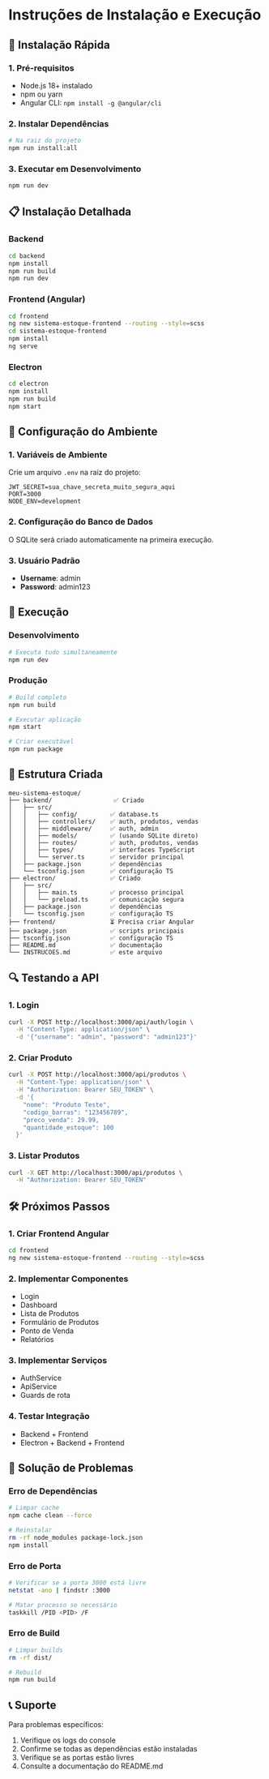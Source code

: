 # Instruções de Instalação e Execução

## 🚀 Instalação Rápida

### 1. Pré-requisitos

- Node.js 18+ instalado
- npm ou yarn
- Angular CLI: `npm install -g @angular/cli`

### 2. Instalar Dependências

```bash
# Na raiz do projeto
npm run install:all
```

### 3. Executar em Desenvolvimento

```bash
npm run dev
```

## 📋 Instalação Detalhada

### Backend

```bash
cd backend
npm install
npm run build
npm run dev
```

### Frontend (Angular)

```bash
cd frontend
ng new sistema-estoque-frontend --routing --style=scss
cd sistema-estoque-frontend
npm install
ng serve
```

### Electron

```bash
cd electron
npm install
npm run build
npm start
```

## 🔧 Configuração do Ambiente

### 1. Variáveis de Ambiente

Crie um arquivo `.env` na raiz do projeto:

```env
JWT_SECRET=sua_chave_secreta_muito_segura_aqui
PORT=3000
NODE_ENV=development
```

### 2. Configuração do Banco de Dados

O SQLite será criado automaticamente na primeira execução.

### 3. Usuário Padrão

- **Username**: admin
- **Password**: admin123

## 🚀 Execução

### Desenvolvimento

```bash
# Executa tudo simultaneamente
npm run dev
```

### Produção

```bash
# Build completo
npm run build

# Executar aplicação
npm start

# Criar executável
npm run package
```

## 📁 Estrutura Criada

```mermaid
meu-sistema-estoque/
├── backend/                 ✅ Criado
│   ├── src/
│   │   ├── config/         ✅ database.ts
│   │   ├── controllers/    ✅ auth, produtos, vendas
│   │   ├── middleware/     ✅ auth, admin
│   │   ├── models/         ✅ (usando SQLite direto)
│   │   ├── routes/         ✅ auth, produtos, vendas
│   │   ├── types/          ✅ interfaces TypeScript
│   │   └── server.ts       ✅ servidor principal
│   ├── package.json        ✅ dependências
│   └── tsconfig.json       ✅ configuração TS
├── electron/               ✅ Criado
│   ├── src/
│   │   ├── main.ts         ✅ processo principal
│   │   └── preload.ts      ✅ comunicação segura
│   ├── package.json        ✅ dependências
│   └── tsconfig.json       ✅ configuração TS
├── frontend/               ⏳ Precisa criar Angular
├── package.json            ✅ scripts principais
├── tsconfig.json           ✅ configuração TS
├── README.md               ✅ documentação
└── INSTRUCOES.md           ✅ este arquivo
```

## 🔍 Testando a API

### 1. Login

```bash
curl -X POST http://localhost:3000/api/auth/login \
  -H "Content-Type: application/json" \
  -d '{"username": "admin", "password": "admin123"}'
```

### 2. Criar Produto

```bash
curl -X POST http://localhost:3000/api/produtos \
  -H "Content-Type: application/json" \
  -H "Authorization: Bearer SEU_TOKEN" \
  -d '{
    "nome": "Produto Teste",
    "codigo_barras": "123456789",
    "preco_venda": 29.99,
    "quantidade_estoque": 100
  }'
```

### 3. Listar Produtos

```bash
curl -X GET http://localhost:3000/api/produtos \
  -H "Authorization: Bearer SEU_TOKEN"
```

## 🛠️ Próximos Passos

### 1. Criar Frontend Angular

```bash
cd frontend
ng new sistema-estoque-frontend --routing --style=scss
```

### 2. Implementar Componentes

- Login
- Dashboard
- Lista de Produtos
- Formulário de Produtos
- Ponto de Venda
- Relatórios

### 3. Implementar Serviços

- AuthService
- ApiService
- Guards de rota

### 4. Testar Integração

- Backend + Frontend
- Electron + Backend + Frontend

## 🔧 Solução de Problemas

### Erro de Dependências

```bash
# Limpar cache
npm cache clean --force

# Reinstalar
rm -rf node_modules package-lock.json
npm install
```

### Erro de Porta

```bash
# Verificar se a porta 3000 está livre
netstat -ano | findstr :3000

# Matar processo se necessário
taskkill /PID <PID> /F
```

### Erro de Build

```bash
# Limpar builds
rm -rf dist/

# Rebuild
npm run build
```

## 📞 Suporte

Para problemas específicos:

1. Verifique os logs do console
2. Confirme se todas as dependências estão instaladas
3. Verifique se as portas estão livres
4. Consulte a documentação do README.md
